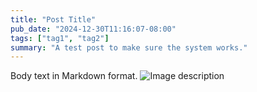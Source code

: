 ```yaml
---
title: "Post Title"
pub_date: "2024-12-30T11:16:07-08:00"
tags: ["tag1", "tag2"]
summary: "A test post to make sure the system works."
---
```

Body text in Markdown format.
![Image description](image1.jpg)
